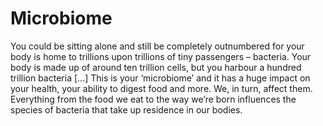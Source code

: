 # Microbiome

You could be sitting alone and still be completely outnumbered for your 
body is home to trillions upon trillions of tiny passengers – bacteria. 
Your body is made up of around ten trillion cells, but you harbour a hundred trillion
 bacteria [...] This is your ‘microbiome’ and it has a huge impact on your health, your 
ability to digest food and more. We, in turn, affect them. Everything 
from the food we eat to the way we’re born influences the species of 
bacteria that take up residence in our bodies.












